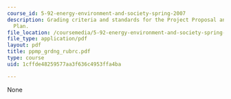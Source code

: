 ```yaml
---
course_id: 5-92-energy-environment-and-society-spring-2007
description: Grading criteria and standards for the Project Proposal and Management
  Plan.
file_location: /coursemedia/5-92-energy-environment-and-society-spring-2007/1cffde48259577aa3f636c4953ffa4ba_ppmp_grdng_rubrc.pdf
file_type: application/pdf
layout: pdf
title: ppmp_grdng_rubrc.pdf
type: course
uid: 1cffde48259577aa3f636c4953ffa4ba

---
```

None